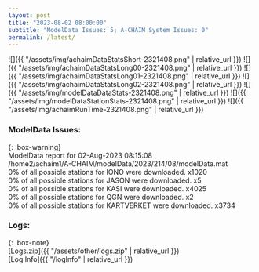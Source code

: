 ```yaml
---
layout: post
title: "2023-08-02 08:00:00"
subtitle: "ModelData Issues: 5; A-CHAIM System Issues: 0"
permalink: /latest/
---
```


![]({{ "/assets/img/achaimDataStatsShort-2321408.png" | relative_url }})
![]({{ "/assets/img/achaimDataStatsLong00-2321408.png" | relative_url }})
![]({{ "/assets/img/achaimDataStatsLong01-2321408.png" | relative_url }})
![]({{ "/assets/img/achaimDataStatsLong02-2321408.png" | relative_url }})
![]({{ "/assets/img/modelDataDataStats-2321408.png" | relative_url }})
![]({{ "/assets/img/modelDataStationStats-2321408.png" | relative_url }})
![]({{ "/assets/img/achaimRunTime-2321408.png" | relative_url }})


### ModelData Issues:  
  
{: .box-warning}  
 ModelData report for 02-Aug-2023 08:15:08   
 /home2/achaim1/A-CHAIM/modelData/2023/214/08/modelData.mat   
 0% of all possible stations for IONO were downloaded. x1020   
 0% of all possible stations for JASON were downloaded. x5   
 0% of all possible stations for KASI were downloaded. x4025   
 0% of all possible stations for QGN were downloaded. x2   
 0% of all possible stations for KARTVERKET were downloaded. x3734   
  


### Logs:  
  
{: .box-note}  
[Logs.zip]({{ "/assets/other/logs.zip" | relative_url }})  
[Log Info]({{ "/logInfo" | relative_url }})  
